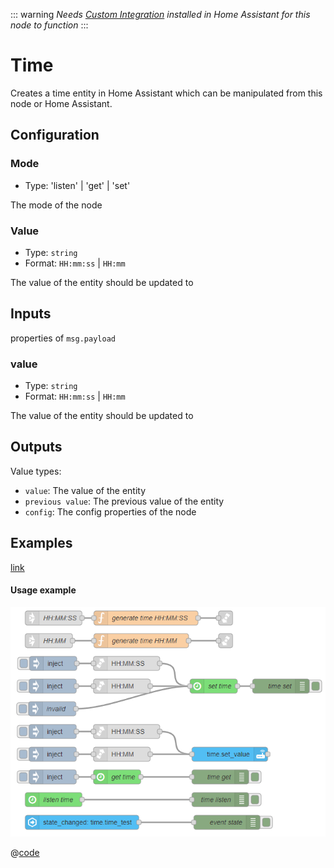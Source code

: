 ::: warning
_Needs [Custom Integration](https://github.com/zachowj/hass-node-red) installed
in Home Assistant for this node to function_
:::

# Time

Creates a time entity in Home Assistant which can be manipulated from this node or Home Assistant.

## Configuration

### Mode <Badge text="required"/>

- Type: 'listen' | 'get' | 'set'

The mode of the node

### Value <Badge text="required"/>

- Type: `string`
- Format: `HH:mm:ss` | `HH:mm`

The value of the entity should be updated to

## Inputs

properties of `msg.payload`

### value

- Type: `string`
- Format: `HH:mm:ss` | `HH:mm`

The value of the entity should be updated to

## Outputs

Value types:

- `value`: The value of the entity
- `previous value`: The previous value of the entity
- `config`: The config properties of the node

## Examples

<InfoPanelOnly>

[link](https://zachowj.github.io/node-red-contrib-home-assistant-websocket/node/time-entity.html#examples)

</InfoPanelOnly>

<DocsOnly>

#### Usage example

![screenshot](./images/time_entity_01.png)

@[code](@examples/node/time-entity/time_usage.json)

</DocsOnly>
